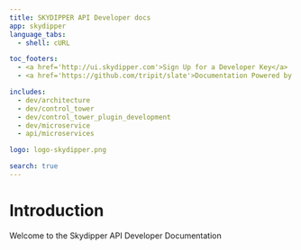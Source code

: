 ```yaml
---
title: SKYDIPPER API Developer docs
app: skydipper
language_tabs:
  - shell: cURL

toc_footers:
  - <a href='http://ui.skydipper.com'>Sign Up for a Developer Key</a>
  - <a href='https://github.com/tripit/slate'>Documentation Powered by Slate</a>

includes:
  - dev/architecture
  - dev/control_tower
  - dev/control_tower_plugin_development
  - dev/microservice
  - api/microservices

logo: logo-skydipper.png

search: true
---
```


# Introduction

Welcome to the Skydipper API Developer Documentation
